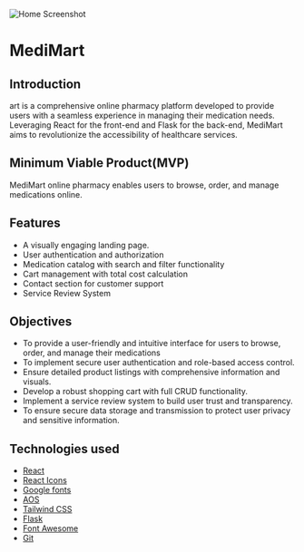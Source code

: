 ![Home Screenshot](/client/src/components/assets/frontpage.png)

# MediMart 

## Introduction
art is a comprehensive online pharmacy platform developed to provide users with a seamless experience in managing their medication needs. Leveraging React for the front-end and Flask for the back-end, MediMart aims to revolutionize the accessibility of healthcare services.

## Minimum Viable Product(MVP)
MediMart online pharmacy enables users to browse, order, and manage medications online.

## Features
- A visually engaging landing page.
- User authentication and authorization
- Medication catalog with search and filter functionality
- Cart management with total cost calculation
- Contact section for customer support
- Service Review System

## Objectives
- To provide a user-friendly and intuitive interface for users to browse, order, and manage their medications
- To implement secure user authentication and role-based access control.
- Ensure detailed product listings with comprehensive information and visuals.
- Develop a robust shopping cart with full CRUD functionality.
- Implement a service review system to build user trust and transparency.
- To ensure secure data storage and transmission to protect user privacy and sensitive information.

## Technologies used

- [React](https://reactjs.org/)
- [React Icons](https://react-icons.github.io/react-icons/)
- [Google fonts](https://fonts.google.com/)
- [AOS](https://michalsnik.github.io/aos/)
- [Tailwind CSS](https://tailwindcss.com/)
- [Flask](https://flask.palletsprojects.com/en/3.0.x/)
- [Font Awesome](https://fontawesome.com/)
- [Git](https://www.git-scm.com/)
